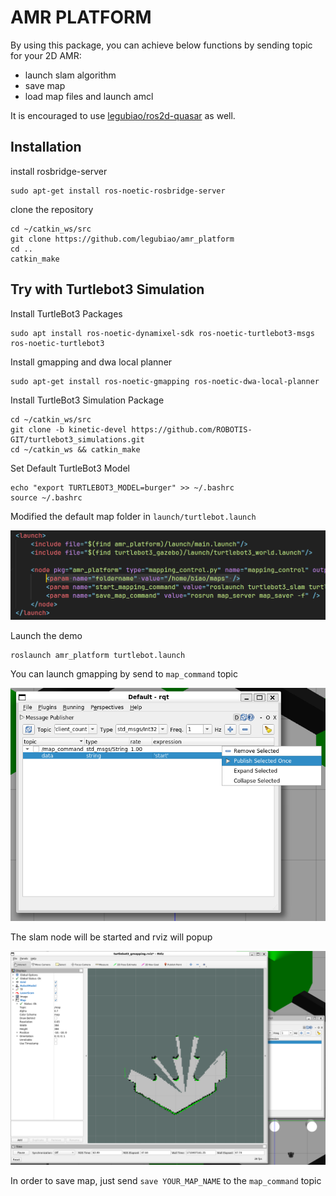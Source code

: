 # AMR PLATFORM

By using this package, you can achieve below functions by sending topic for your 2D AMR:

- launch slam algorithm
- save map
- load map files and launch amcl

It is encouraged to use [legubiao/ros2d-quasar](https://github.com/legubiao/ros2d-quasar) as well.

## Installation

install rosbridge-server

```
sudo apt-get install ros-noetic-rosbridge-server
```

clone the repository

```shell
cd ~/catkin_ws/src
git clone https://github.com/legubiao/amr_platform
cd ..
catkin_make
```

## Try with Turtlebot3 Simulation

Install TurtleBot3 Packages

```shell
sudo apt install ros-noetic-dynamixel-sdk ros-noetic-turtlebot3-msgs ros-noetic-turtlebot3
```

Install gmapping and dwa local planner

```shell
sudo apt-get install ros-noetic-gmapping ros-noetic-dwa-local-planner
```

Install TurtleBot3 Simulation Package

```shell
cd ~/catkin_ws/src
git clone -b kinetic-devel https://github.com/ROBOTIS-GIT/turtlebot3_simulations.git
cd ~/catkin_ws && catkin_make
```

Set Default TurtleBot3 Model

```shell
echo "export TURTLEBOT3_MODEL=burger" >> ~/.bashrc
source ~/.bashrc
```

Modified the default map folder in `launch/turtlebot.launch`

![image-20240314165341063](assets/image-20240314165341063.png)

Launch the demo

```shell
roslaunch amr_platform turtlebot.launch
```

You can launch gmapping by send to `map_command` topic

![image-20240314170344982](assets/image-20240314170344982.png)

The slam node will be started and rviz will popup

![image-20240314170646636](assets/image-20240314170646636.png)

In order to save map, just send `save YOUR_MAP_NAME` to the `map_command` topic